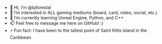 - 👋 Hi, I’m @bjforestal
- 👀 I’m interested in ALL gaming mediums (board, card, video, social, etc.)
- 🌱 I’m currently learning Unreal Engine, Python, and C++
- 📫 Feel free to message me here on GitHub! :)
- ⚡ Fun fact: I have been to the tallest point of Saint Kitts island in the Caribbean

<!---
bjforestal/bjforestal is a ✨ special ✨ repository because its `README.md` (this file) appears on your GitHub profile.
You can click the Preview link to take a look at your changes.
--->
